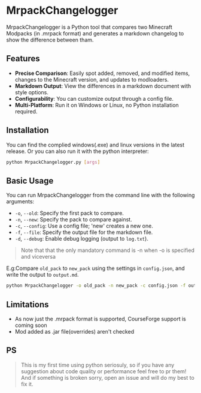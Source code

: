 # MrpackChangelogger
MrpackChangelogger is a Python tool that compares two Minecraft Modpacks (in .mrpack format) and generates a markdown changelog to show the difference between tham.


## Features
- **Precise Comparison**: Easily spot added, removed, and modified items, changes to the Minecraft version, and updates to modloaders.
- **Markdown Output**: View the differences in a markdown document with style options.
- **Configurability**: You can customize output through a config file.
- **Multi-Platform**: Run it on Windows or Linux, no Python installation required.

## Installation
You can find the complied windows(.exe) and linux versions in the latest release.
Or you can also run it with the python interpreter:
```bash
python MrpackChangelogger.py [args]
```

## Basic Usage

You can run MrpackChangelogger from the command line with the following arguments:

- `-o`, `--old`: Specify the first pack to compare.
- `-n`, `--new`: Specify the pack to compare  against.
- `-c`, `--config`: Use a config file; 'new' creates a new one.
- `-f`, `--file`: Specify the output file for the markdown file.
- `-d`, `--debug`: Enable debug logging (output to `log.txt`).

> Note that that the only mandatory command is -n when -o is specified and viceversa

E.g:Compare `old_pack` to `new_pack` using the settings in `config.json`, and write the output to `output.md`.
```bash
python MrpackChangelogger -o old_pack -n new_pack -c config.json -f output.md
```

## Limitations
* As now just the .mrpack format is supported, CourseForge support is coming soon
* Mod added as .jar file(overrides) aren't checked

## PS
>This is my first time using python seriosuly, so if you have any suggestion about code quality or performance feel free to pr them! And if something is broken sorry, open an issue and will do my best to fix it.